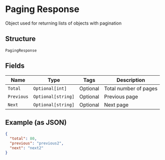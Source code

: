 
# Paging Response

Object used for returning lists of objects with pagination

## Structure

`PagingResponse`

## Fields

| Name | Type | Tags | Description |
|  --- | --- | --- | --- |
| `Total` | `Optional[int]` | Optional | Total number of pages |
| `Previous` | `Optional[string]` | Optional | Previous page |
| `Next` | `Optional[string]` | Optional | Next page |

## Example (as JSON)

```json
{
  "total": 80,
  "previous": "previous2",
  "next": "next2"
}
```

